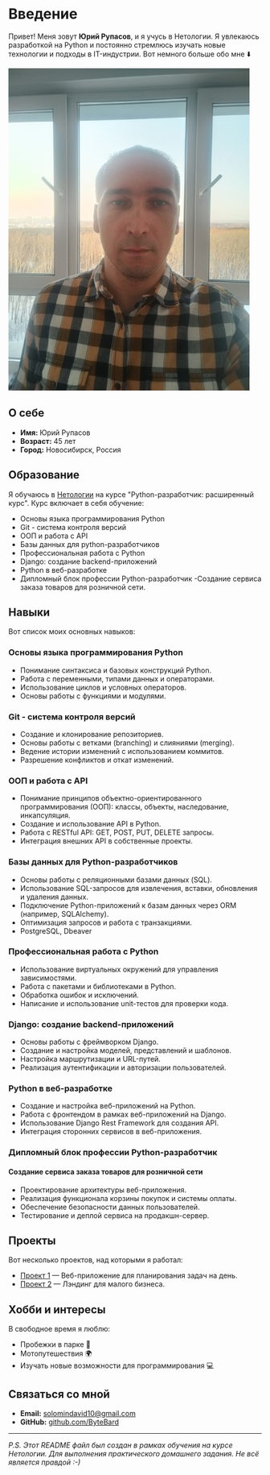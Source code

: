# Введение

Привет! Меня зовут **Юрий Рупасов**, и я учусь в Нетологии. Я увлекаюсь разработкой на Python и постоянно стремлюсь изучать новые технологии и подходы в IT-индустрии. Вот немного больше обо мне ⬇️

![Photo Yury](for_git.jpg)

## О себе

- **Имя:** Юрий Рупасов
- **Возраст:** 45 лет
- **Город:** Новосибирск, Россия

## Образование

Я обучаюсь в [Нетологии](https://netology.ru) на курсе "Python-разработчик: расширенный курс". Курс включает в себя обучение:

- Основы языка программирования Python
- Git - система контроля версий
- ООП и работа с API
- Базы данных для python-разработчиков
- Профессиональная работа с Python
- Django: создание backend-приложений
- Python в веб-разработке
- Дипломный блок профессии Python-разработчик
  -Создание сервиса заказа товаров для розничной сети.

## Навыки

Вот список моих основных навыков:


### Основы языка программирования Python
- Понимание синтаксиса и базовых конструкций Python.
- Работа с переменными, типами данных и операторами.
- Использование циклов и условных операторов.
- Основы работы с функциями и модулями.

### Git - система контроля версий
- Создание и клонирование репозиториев.
- Основы работы с ветками (branching) и слияниями (merging).
- Ведение истории изменений с использованием коммитов.
- Разрешение конфликтов и откат изменений.

### ООП и работа с API
- Понимание принципов объектно-ориентированного программирования (ООП): классы, объекты, наследование, инкапсуляция.
- Создание и использование API в Python.
- Работа с RESTful API: GET, POST, PUT, DELETE запросы.
- Интеграция внешних API в собственные проекты.

### Базы данных для Python-разработчиков
- Основы работы с реляционными базами данных (SQL).
- Использование SQL-запросов для извлечения, вставки, обновления и удаления данных.
- Подключение Python-приложений к базам данных через ORM (например, SQLAlchemy).
- Оптимизация запросов и работа с транзакциями.
- PostgreSQL, Dbeaver

### Профессиональная работа с Python
- Использование виртуальных окружений для управления зависимостями.
- Работа с пакетами и библиотеками в Python.
- Обработка ошибок и исключений.
- Написание и использование unit-тестов для проверки кода.

### Django: создание backend-приложений
- Основы работы с фреймворком Django.
- Создание и настройка моделей, представлений и шаблонов.
- Настройка маршрутизации и URL-путей.
- Реализация аутентификации и авторизации пользователей.

### Python в веб-разработке
- Создание и настройка веб-приложений на Python.
- Работа с фронтендом в рамках веб-приложений на Django.
- Использование Django Rest Framework для создания API.
- Интеграция сторонних сервисов в веб-приложения.

### Дипломный блок профессии Python-разработчик
#### Создание сервиса заказа товаров для розничной сети
- Проектирование архитектуры веб-приложения.
- Реализация функционала корзины покупок и системы оплаты.
- Обеспечение безопасности данных пользователей.
- Тестирование и деплой сервиса на продакшн-сервер.



## Проекты

Вот несколько проектов, над которыми я работал:

- [Проект 1](https://netology.ru/sharing/9c164d1209726add2c1e7a9431414ba2?utm_source=social&utm_campaign=certificate_lms ) — Веб-приложение для планирования задач на день.
- [Проект 2](https://github.com/user/project2) — Лэндинг для малого бизнеса.

## Хобби и интересы

В свободное время я люблю:

- Пробежки в парке 🏃
- Мотопутешествия 🌍
- Изучать новые возможности для программирования 💻

## Связаться со мной

- **Email:** solomindavid10@gmail.com
- **GitHub:** [github.com/ByteBard](https://github.com/Dogafas)

---

*P.S. Этот README файл был создан в рамках обучения на курсе Нетологии. Для выполнения практического домашнего задания. Не всё является правдой :-)* 
